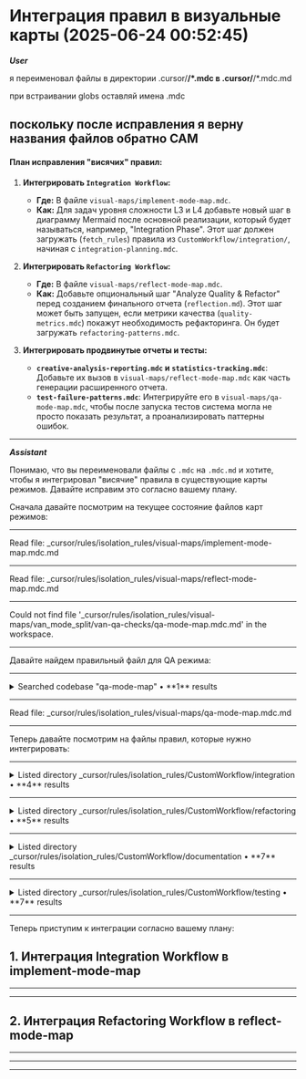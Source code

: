 <!-- Generated by SpecStory -->

# Интеграция правил в визуальные карты (2025-06-24 00:52:45)

_**User**_

я переименовал файлы в директории .cursor/**/*.mdc в  .cursor/**/*.mdc.md

при встраивании globs оставляй имена .mdc

поскольку после исправления я верну названия файлов обратно САМ
--
#### План исправления "висячих" правил:

1.  **Интегрировать `Integration Workflow`:**
    -   **Где:** В файле `visual-maps/implement-mode-map.mdc`.
    -   **Как:** Для задач уровня сложности L3 и L4 добавьте новый шаг в диаграмму Mermaid после основной реализации, который будет называться, например, "Integration Phase". Этот шаг должен загружать (`fetch_rules`) правила из `CustomWorkflow/integration/`, начиная с `integration-planning.mdc`.

2.  **Интегрировать `Refactoring Workflow`:**
    -   **Где:** В файле `visual-maps/reflect-mode-map.mdc`.
    -   **Как:** Добавьте опциональный шаг "Analyze Quality & Refactor" перед созданием финального отчета (`reflection.md`). Этот шаг может быть запущен, если метрики качества (`quality-metrics.mdc`) покажут необходимость рефакторинга. Он будет загружать `refactoring-patterns.mdc`.

3.  **Интегрировать продвинутые отчеты и тесты:**
    -   **`creative-analysis-reporting.mdc` и `statistics-tracking.mdc`**: Добавьте их вызов в `visual-maps/reflect-mode-map.mdc` как часть генерации расширенного отчета.
    -   **`test-failure-patterns.mdc`**: Интегрируйте его в `visual-maps/qa-mode-map.mdc`, чтобы после запуска тестов система могла не просто показать результат, а проанализировать паттерны ошибок.


---

_**Assistant**_

Понимаю, что вы переименовали файлы с `.mdc` на `.mdc.md` и хотите, чтобы я интегрировал "висячие" правила в существующие карты режимов. Давайте исправим это согласно вашему плану.

Сначала давайте посмотрим на текущее состояние файлов карт режимов:

---

Read file: _cursor/rules/isolation_rules/visual-maps/implement-mode-map.mdc.md

---

Read file: _cursor/rules/isolation_rules/visual-maps/reflect-mode-map.mdc.md

---

Could not find file '_cursor/rules/isolation_rules/visual-maps/van_mode_split/van-qa-checks/qa-mode-map.mdc.md' in the workspace.

---

Давайте найдем правильный файл для QA режима:

---

<details>
            <summary>Searched codebase "qa-mode-map" • **1** results</summary>
        
| File |
|------|
| `undefined` |

</details>

---

Read file: _cursor/rules/isolation_rules/visual-maps/qa-mode-map.mdc.md

---

Теперь давайте посмотрим на файлы правил, которые нужно интегрировать:

---

<details>
            <summary>Listed directory _cursor/rules/isolation_rules/CustomWorkflow/integration • **4** results</summary>
        
| Name |
|-------|
| 📄 `isolated-design-rules.mdc.md` |
| 📄 `integration-testing.mdc.md` |
| 📄 `dependency-documentation.mdc.md` |
| 📄 `integration-planning.mdc.md` |

</details>

---

<details>
            <summary>Listed directory _cursor/rules/isolation_rules/CustomWorkflow/refactoring • **5** results</summary>
        
| Name |
|-------|
| 📄 `quality-metrics.mdc.md` |
| 📄 `refactoring-patterns.mdc.md` |
| 📄 `legacy-support.mdc.md` |
| 📄 `backward-compatibility.mdc.md` |
| 📄 `gradual-refactoring.mdc.md` |

</details>

---

<details>
            <summary>Listed directory _cursor/rules/isolation_rules/CustomWorkflow/documentation • **7** results</summary>
        
| Name |
|-------|
| 📄 `usage-examples.mdc.md` |
| 📄 `creative-results-capture.mdc.md` |
| 📄 `statistics-tracking.mdc.md` |
| 📄 `creative-versioning-system.mdc.md` |
| 📄 `decision-recording.mdc.md` |
| 📄 `creative-analysis-reporting.mdc.md` |
| 📄 `creative-archive-structure.mdc.md` |

</details>

---

<details>
            <summary>Listed directory _cursor/rules/isolation_rules/CustomWorkflow/testing • **7** results</summary>
        
| Name |
|-------|
| 📄 `test-failure-patterns.mdc.md` |
| 📄 `test-organization.mdc.md` |
| 📄 `edge-cases.mdc.md` |
| 📄 `performance-testing.mdc.md` |
| 📄 `bun-core-rules.mdc.md` |
| 📄 `bun-features.mdc.md` |
| 📄 `large-test-analysis.mdc.md` |

</details>

---

Теперь приступим к интеграции согласно вашему плану:

## 1. Интеграция Integration Workflow в implement-mode-map

---



---

## 2. Интеграция Refactoring Workflow в reflect-mode-map

---



---



---

